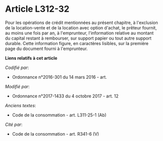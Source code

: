 # Article L312-32

Pour les opérations de crédit mentionnées au présent chapitre, à l'exclusion de la location-vente et de la location avec
option d'achat, le prêteur fournit, au moins une fois par an, à l'emprunteur, l'information relative au montant du capital
restant à rembourser, sur support papier ou tout autre support durable. Cette information figure, en caractères lisibles, sur
la première page du document fourni à l'emprunteur.

**Liens relatifs à cet article**

_Codifié par_:

  - Ordonnance n°2016-301 du 14 mars 2016 - art.

_Modifié par_:

  - Ordonnance n°2017-1433 du 4 octobre 2017 - art. 12

_Anciens textes_:

  - Code de la consommation - art. L311-25-1 (Ab)

_Cité par_:

  - Code de la consommation - art. R341-6 (V)
